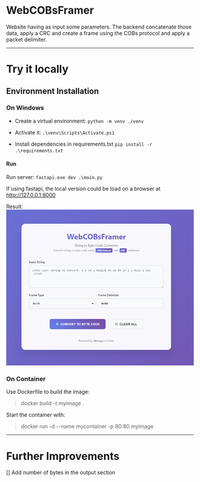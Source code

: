 
# WebCOBsFramer

Website having as input some parameters. The backend concatenate those data, apply a CRC and create a frame using the COBs protocol and apply a packet delimiter.

  
---
# Try it locally

## Environment Installation

### On Windows
  - Create a virtual environment:
    `python -m venv ./venv`
    
  - Activate it:
  `.\venv\Scripts\Activate.ps1`

  - Install dependencies in requirements.txt
  `pip install -r .\requirements.txt `




 #### Run
   Run server: `fastapi.exe dev .\main.py `

 If using fastapi, the local version could be load on a browser at http://127.0.0.1:8000

Result:
![WebCOBsFramer interface](/images/landingPage.png)

### On Container
Use Dockerfile to build the image:
> docker build -t myimage .

Start the container with:
> docker run -d --name mycontainer -p 80:80 myimage

---

# Further Improvements
[] Add number of bytes in the output section
